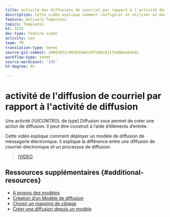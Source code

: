 ```yaml
---
title: activité des diffusions de courriel par rapport à l’activité des diffusions dans Adobe Campaign Classic
description: Cette vidéo explique comment configurer et utiliser un modèle de diffusion.
feature: Delivery Templates
topics: Templates
kt: 3232
doc-type: feature video
activity: use
team: TM
translation-type: tm+mt
source-git-commit: 10002032c983544a61397206c611fe88bee0abdc
workflow-type: tm+mt
source-wordcount: '135'
ht-degree: 8%

---
```



# activité de l&#39;diffusion de courriel par rapport à l&#39;activité de diffusion

Une activité [!UICONTROL de type] Diffusion vous permet de créer une action de diffusion. Il peut être construit à l’aide d’éléments d’entrée.

Cette vidéo explique comment déployer un modèle de diffusion de messagerie électronique. Il explique la différence entre une diffusion de courrier électronique et un processus de diffusion.

>[!VIDEO](https://video.tv.adobe.com/v/24065?quality=12)

## Ressources supplémentaires {#additional-resources}

* [A propos des modèles](https://docs.campaign.adobe.com/doc/AC/en/DLV_Using_delivery_templates_About_templates.html)
* [Création d’un Modèle de diffusion](https://docs.campaign.adobe.com/doc/AC/en/DLV_Using_delivery_templates_Creating_a_delivery_template.html)
* [Choisir un mapping de ciblage](https://docs.campaign.adobe.com/doc/AC/en/DLV_Using_delivery_templates_Selecting_a_target_mapping.html)
* [Créer une diffusion depuis un modèle](https://docs.campaign.adobe.com/doc/AC/en/DLV_Using_delivery_templates_Creating_a_delivery_from_a_template.html)
